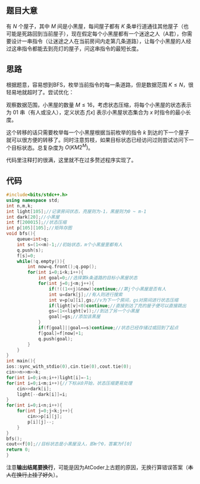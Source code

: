 ## 题目大意

有 $N$ 个屋子，其中 $M$ 间是小黑屋，每间屋子都有 $K$ 条单行道通往其他屋子（也可能是死路回到当前屋子），现在假定每个小黑屋都有一个迷途之人（A君），你需要设计一串指令（让迷途之人在当前房间内走第几条道路），让每个小黑屋的人经过这串指令都能去到亮灯的屋子，问这串指令的最短长度。

## 思路

根据题意，容易想到BFS，枚举当前指令的每一条道路，但是数据范围 $K≤N$，很轻易地就超时了。尝试优化：

观察数据范围，小黑屋的数量 $M≤16$，考虑状态压缩，将每个小黑屋的状态表示为 $01$ 串（有人或没人），定义状态 $f[x]$ 表示小黑屋状态集合为 $x$ 时指令的最小长度。

这个转移的话只需要枚举每一个小黑屋根据当前枚举的指令 $k$ 到达的下一个屋子就可以很方便的转移了。同时注意剪枝，如果目标状态已经访问过则尝试访问下一个目标状态。总复杂度为 $O(KM2^M)$。

代码里注释打的很满，这里就不在过多赘述程序实现了。

## 代码

```cpp
#include<bits/stdc++.h>
using namespace std;
int n,m,k;
int light[105];//记录房间状态，亮屋则为-1，黑屋则为0 ~ m-1 
int dark[20];//小黑屋 
int f[200015];//状态压缩 
int p[105][105];//矩阵存图 
void bfs(){
	queue<int>q;
	int s=(1<<m)-1;//初始状态，m个小黑屋里都有人 
	q.push(s);
	f[s]=0;
	while(!q.empty()){
		int now=q.front();q.pop();
		for(int i=0;i<k;i++){
			int goal=0;//选择第k条道路的目标小黑屋状态 
			for(int j=0;j<m;j++){
				if(!((1<<j)&now))continue;//第j个小黑屋是否有人 
				int u=dark[j];//有人则进行搜索 
				int v=p[u][i],gs;//v为下一个房间，gs对房间进行状态压缩 
				if(light[v]<0)continue;//直接到达了亮的屋子便可以直接跳出 
				gs=(1<<light[v]);//到达了另一个小黑屋 
				goal|=gs;//添加该黑屋 
			}
			if(f[goal]||goal==s)continue;//状态已经存储过或回到了起点 
			f[goal]=f[now]+1;
			q.push(goal);
		}
	}
}
int main(){
ios::sync_with_stdio(0),cin.tie(0),cout.tie(0); 
cin>>n>>m>>k;
for(int i=0;i<n;i++)light[i]=-1;
for(int i=0;i<m;i++){//下标从0开始，状态压缩更易处理 
	cin>>dark[i];
	light[--dark[i]]=i;
}
for(int i=0;i<n;i++){
	for(int j=0;j<k;j++){
		cin>>p[i][j];
		p[i][j]--;
	}
}
bfs();
cout<<f[0];//目标状态是小黑屋没人，即m个0，答案为f[0] 
return 0;
}

```
注意**输出结尾要换行**，可能是因为AtCoder上古题的原因，无换行算错误答案（~~本人在换行上挂了好久~~）。


